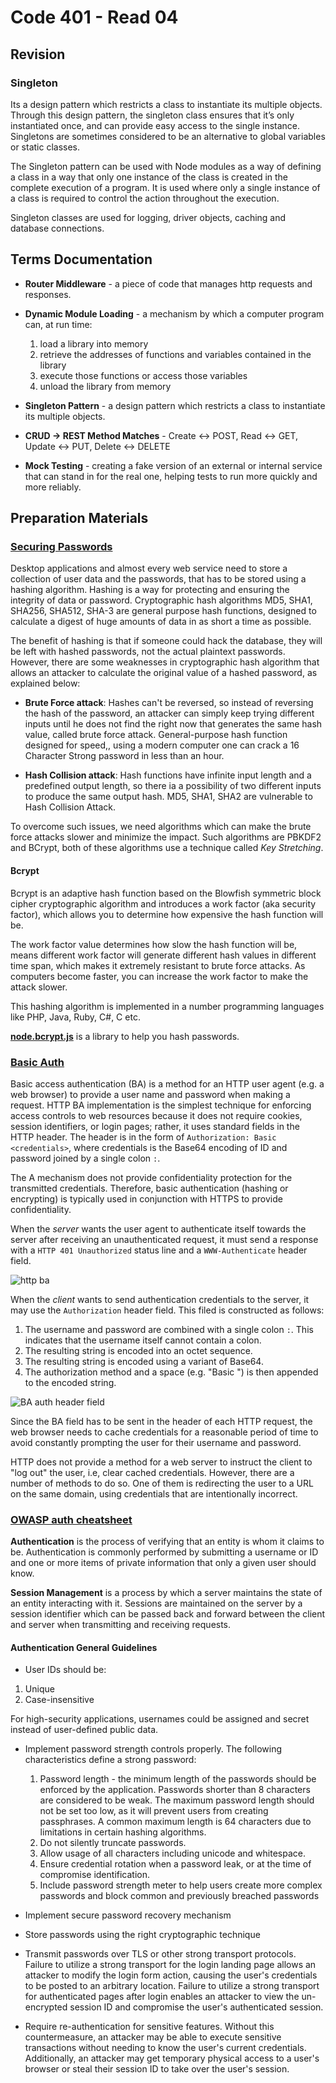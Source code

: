 # Code 401 - Read 04

## Revision

### Singleton

Its a design pattern which restricts a class to instantiate its multiple objects. Through this design pattern, the singleton class ensures that it’s only instantiated once, and can provide easy access to the single instance. Singletons are sometimes considered to be an alternative to global variables or static classes.

The Singleton pattern can be used with Node modules as a way of defining a class in a way that only one instance of the class is created in the complete execution of a program. It is used where only a single instance of a class is required to control the action throughout the execution.

Singleton classes are used for logging, driver objects, caching and database connections.

## Terms Documentation

* **Router Middleware** - a piece of code that manages http requests and responses.

* **Dynamic Module Loading** - a mechanism by which a computer program can, at run time:
    1. load a library into memory
    2. retrieve the addresses of functions and variables contained in the library
    3. execute those functions or access those variables
    4. unload the library from memory

* **Singleton Pattern** - a design pattern which restricts a class to instantiate its multiple objects.

* **CRUD -> REST Method Matches** - Create <-> POST, Read <-> GET, Update <-> PUT, Delete <-> DELETE

* **Mock Testing** - creating a fake version of an external or internal service that can stand in for the real one, helping tests to run more quickly and more reliably.

## Preparation Materials

### [Securing Passwords](https://thehackernews.com/2014/04/securing-passwords-with-bcrypt-hashing.html)

Desktop applications and almost every web service need to store a collection of user data and the passwords, that has to be stored using a hashing algorithm. Hashing is a way for protecting and ensuring the integrity of data or password. Cryptographic hash algorithms MD5, SHA1, SHA256, SHA512, SHA-3 are general purpose hash functions, designed to calculate a digest of huge amounts of data in as short a time as possible.

The benefit of hashing is that if someone could hack the database, they will be left with hashed passwords, not the actual plaintext passwords. However, there are some weaknesses in cryptographic hash algorithm that allows an attacker to calculate the original value of a hashed password, as explained below:

* **Brute Force attack**: Hashes can't be reversed, so instead of reversing the hash of the password, an attacker can simply keep trying different inputs until he does not find the right now that generates the same hash value, called brute force attack.
General-purpose hash function designed for speed,, using a modern computer one can crack a 16 Character Strong password in less than an hour.

* **Hash Collision attack**: Hash functions have infinite input length and a predefined output length, so there ia a possibility of two different inputs to produce the same output hash. MD5, SHA1, SHA2 are vulnerable to Hash Collision Attack.

To overcome such issues, we need algorithms which can make the brute force attacks slower and minimize the impact. Such algorithms are PBKDF2 and BCrypt, both of these algorithms use a technique called *Key Stretching*.

#### Bcrypt

Bcrypt is an adaptive hash function based on the Blowfish symmetric block cipher cryptographic algorithm and introduces a work factor (aka security factor), which allows you to determine how expensive the hash function will be.

The work factor value determines how slow the hash function will be, means different work factor will generate different hash values in different time span, which makes it extremely resistant to brute force attacks. As computers become faster, you can increase the work factor to make the attack slower.

This hashing algorithm is implemented in a number programming languages like PHP, Java, Ruby, C#, C etc.

**[node.bcrypt.js](https://www.npmjs.com/package/bcrypt)** is a library to help you hash passwords.

### [Basic Auth](https://en.wikipedia.org/wiki/Basic_access_authentication)

Basic access authentication (BA) is a method for an HTTP user agent (e.g. a web browser) to provide a user name and password when making a request. HTTP BA implementation is the simplest technique for enforcing access controls to web resources because it does not require cookies, session identifiers, or login pages; rather, it uses standard fields in the HTTP header. The header is in the form of `Authorization: Basic <credentials>`, where credentials is the Base64 encoding of ID and password joined by a single colon `:`.

The A mechanism does not provide confidentiality protection for the transmitted credentials. Therefore, basic authentication (hashing or encrypting) is typically used in conjunction with HTTPS to provide confidentiality.

When the *server* wants the user agent to authenticate itself towards the server after receiving an unauthenticated request, it must send a response with a `HTTP 401 Unauthorized` status line and a `WWW-Authenticate` header field.

![http ba](https://media.springernature.com/original/springer-static/image/prt%3A978-1-4419-5906-5%2F8/MediaObjects/978-1-4419-5906-5_8_Part_Fig1-111_HTML.gif)

When the *client* wants to send authentication credentials to the server, it may use the `Authorization` header field. This filed is constructed as follows:

1. The username and password are combined with a single colon `:`. This indicates that the username itself cannot contain a colon.
2. The resulting string is encoded into an octet sequence.
3. The resulting string is encoded using a variant of Base64.
4. The authorization method and a space (e.g. "Basic ") is then appended to the encoded string.

![BA auth header field](https://i.stack.imgur.com/8lhG6.png)

Since the BA field has to be sent in the header of each HTTP request, the web browser needs to cache credentials for a reasonable period of time to avoid constantly prompting the user for their username and password.

HTTP does not provide a method for a web server to instruct the client to "log out" the user, i.e, clear cached credentials. However, there are a number of methods to do so. One of them is redirecting the user to a URL on the same domain, using credentials that are intentionally incorrect.

### [OWASP auth cheatsheet](https://cheatsheetseries.owasp.org/cheatsheets/Authentication_Cheat_Sheet.html)

**Authentication** is the process of verifying that an entity is whom it claims to be. Authentication is commonly performed by submitting a username or ID and one or more items of private information that only a given user should know.

**Session Management** is a process by which a server maintains the state of an entity interacting with it. Sessions are maintained on the server by a session identifier which can be passed back and forward between the client and server when transmitting and receiving requests.

#### Authentication General Guidelines

* User IDs should be:

1. Unique
2. Case-insensitive

For high-security applications, usernames could be assigned and secret instead of user-defined public data.

* Implement password strength controls properly. The following characteristics define a strong password:

   1. Password length - the minimum length of the passwords should be enforced by the application. Passwords shorter than 8 characters are considered to be weak. The maximum password length should not be set too low, as it will prevent users from creating passphrases. A common maximum length is 64 characters due to limitations in certain hashing algorithms.
   2. Do not silently truncate passwords.
   3. Allow usage of all characters including unicode and whitespace.
   4. Ensure credential rotation when a password leak, or at the time of compromise identification.
   5. Include password strength meter to help users create more complex passwords and block common and previously breached passwords

* Implement secure password recovery mechanism

* Store passwords using the right cryptographic technique

* Transmit passwords over TLS or other strong transport protocols. Failure to utilize a strong transport for the login landing page allows an attacker to modify the login form action, causing the user's credentials to be posted to an arbitrary location. Failure to utilize a strong transport for authenticated pages after login enables an attacker to view the un-encrypted session ID and compromise the user's authenticated session.

* Require re-authentication for sensitive features. Without this countermeasure, an attacker may be able to execute sensitive transactions without needing to know the user's current credentials. Additionally, an attacker may get temporary physical access to a user's browser or steal their session ID to take over the user's session.
